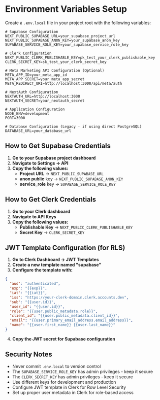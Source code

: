 # Environment Variables Setup

Create a `.env.local` file in your project root with the following variables:

```env
# Supabase Configuration
NEXT_PUBLIC_SUPABASE_URL=your_supabase_project_url
NEXT_PUBLIC_SUPABASE_ANON_KEY=your_supabase_anon_key
SUPABASE_SERVICE_ROLE_KEY=your_supabase_service_role_key

# Clerk Configuration
NEXT_PUBLIC_CLERK_PUBLISHABLE_KEY=pk_test_your_clerk_publishable_key
CLERK_SECRET_KEY=sk_test_your_clerk_secret_key

# Meta Marketing API Configuration (Optional)
META_APP_ID=your_meta_app_id
META_APP_SECRET=your_meta_app_secret
META_REDIRECT_URI=http://localhost:3000/api/meta/auth

# NextAuth Configuration
NEXTAUTH_URL=http://localhost:3000
NEXTAUTH_SECRET=your_nextauth_secret

# Application Configuration
NODE_ENV=development
PORT=3000

# Database Configuration (Legacy - if using direct PostgreSQL)
DATABASE_URL=your_database_url
```

## How to Get Supabase Credentials

1. **Go to your Supabase project dashboard**
2. **Navigate to Settings → API**
3. **Copy the following values:**
   - **Project URL** → `NEXT_PUBLIC_SUPABASE_URL`
   - **anon public** key → `NEXT_PUBLIC_SUPABASE_ANON_KEY`
   - **service_role** key → `SUPABASE_SERVICE_ROLE_KEY`

## How to Get Clerk Credentials

1. **Go to your Clerk dashboard**
2. **Navigate to API Keys**
3. **Copy the following values:**
   - **Publishable Key** → `NEXT_PUBLIC_CLERK_PUBLISHABLE_KEY`
   - **Secret Key** → `CLERK_SECRET_KEY`

## JWT Template Configuration (for RLS)

1. **Go to Clerk Dashboard → JWT Templates**
2. **Create a new template named "supabase"**
3. **Configure the template with:**
```json
{
  "aud": "authenticated",
  "exp": "{{exp}}",
  "iat": "{{iat}}",
  "iss": "https://your-clerk-domain.clerk.accounts.dev",
  "sub": "{{user.id}}",
  "user_id": "{{user.id}}",
  "role": "{{user.public_metadata.role}}",
  "client_id": "{{user.public_metadata.client_id}}",
  "email": "{{user.primary_email_address.email_address}}",
  "name": "{{user.first_name}} {{user.last_name}}"
}
```
4. **Copy the JWT secret for Supabase configuration**

## Security Notes

- Never commit `.env.local` to version control
- The `SUPABASE_SERVICE_ROLE_KEY` has admin privileges - keep it secure
- The `CLERK_SECRET_KEY` has admin privileges - keep it secure
- Use different keys for development and production
- Configure JWT template in Clerk for Row Level Security
- Set up proper user metadata in Clerk for role-based access




